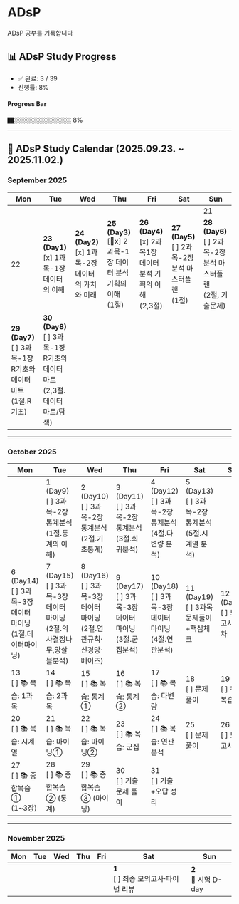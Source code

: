 # ADsP
ADsP 공부를 기록합니다

## 📊 ADsP Study Progress

<!-- PROGRESS-START -->
- ✅ 완료: 3 / 39  
- 진행률: 8%  

#### Progress Bar
`██░░░░░░░░░░░░░░░░░░` 8%
<!-- PROGRESS-END -->

---

## 📅 ADsP Study Calendar (2025.09.23. ~ 2025.11.02.)

### September 2025
| Mon | Tue | Wed | Thu | Fri | Sat | Sun |
|-----|-----|-----|-----|-----|-----|-----|
|     |     |     |     |     |     | 21 |
| 22 | **23 (Day1)**<br>[x] 1과목-1장 데이터의 이해 | **24 (Day2)**<br>[x] 1과목-2장 데이터의 가치와 미래 | **25 (Day3)**<br>[x] 2과목-1장 데이터 분석 기획의 이해 <br>(1절) | **26 (Day4)**<br>[x] 2과목1장 데이터 분석 기획의 이해 <br> (2,3절) | **27 (Day5)**<br>[ ] 2과목-2장 분석 마스터플랜 <br> (1절) | **28 (Day6)**<br>[ ] 2과목-2장 분석 마스터플랜 <br> (2절, 기출문제) |
| **29 (Day7)**<br>[ ] 3과목-1장 R기초와 데이터 마트 <br> (1절.R기초) | **30 (Day8)**<br>[ ] 3과목-1장 R기초와 데이터 마트 <br> (2,3절.데이터 마트/탐색) |     |     |     |     |     |

---

### October 2025
| Mon | Tue | Wed | Thu | Fri | Sat | Sun |
|-----|-----|-----|-----|-----|-----|-----|
|     | 1 (Day9)<br>[ ] 3과목-2장 통계분석 <br> (1절.통계의 이해) | 2 (Day10)<br>[ ] 3과목-2장 통계분석 <br> (2절.기초통계) | 3 (Day11)<br>[ ] 3과목-2장 통계분석 <br> (3절.회귀분석) | 4 (Day12)<br>[ ] 3과목-2장 통계분석 <br> (4절.다변량 분석) | 5 (Day13)<br>[ ] 3과목-2장 통계분석 <br> (5절.시계열 분석) | 
| 6 (Day14)<br>[ ] 3과목-3장 데이터 마이닝 <br> (1절.데이터마이닝) | 7 (Day15)<br>[ ] 3과목-3장 데이터 마이닝 <br> (2절.의사결정나무,앙살블분석) | 8 (Day16)<br>[ ] 3과목-3장 데이터 마이닝 <br> (2절.연관규칙·신경망·베이즈) | 9 (Day17)<br>[ ] 3과목-3장 데이터 마이닝 <br> (3절.군집분석) | 10 (Day18)<br>[ ] 3과목-3장 데이터 마이닝 <br> (4절.연관분석) | 11 (Day19)<br>[ ] 3과목 <br> 문제풀이+핵심체크 | 12 (Day20)<br>[ ] 모의고사 3회차 |
| 13 <br>[ ] 📚 복습: 1과목 | 14 <br>[ ] 📚 복습: 2과목 | 15 <br>[ ] 📚 복습: 통계① | 16 <br>[ ] 📚 복습: 통계② | 17 <br>[ ] 📚 복습: 다변량 | 18 <br>[ ] 문제풀이 | 19 <br>[ ] 퀴즈 복습 |
| 20 <br>[ ] 📚 복습: 시계열 | 21 <br>[ ] 📚 복습: 마이닝① | 22 <br>[ ] 📚 복습: 마이닝② | 23 <br>[ ] 📚 복습: 군집 | 24 <br>[ ] 📚 복습: 연관분석 | 25 <br>[ ] 문제풀이 | 26 <br>[ ] 모의고사 |
| 27 <br>[ ] 📚 종합복습① (1~3장) | 28 <br>[ ] 📚 종합복습② (통계) | 29 <br>[ ] 📚 종합복습③ (마이닝) | 30 <br>[ ] 기출문제 풀이 | 31 <br>[ ] 기출+오답 정리 |     |     |

---

### November 2025
| Mon | Tue | Wed | Thu | Fri | Sat | Sun |
|-----|-----|-----|-----|-----|-----|-----|
|     |     |     |     |     | **1**<br>[ ] 최종 모의고사·파이널 리뷰 | **2**<br>🎯 시험 D-day |
